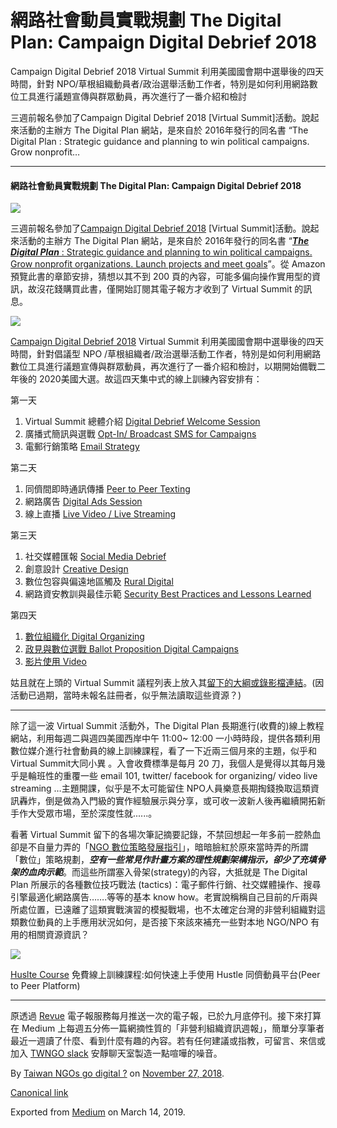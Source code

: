 網路社會動員實戰規劃 The Digital Plan: Campaign Digital Debrief 2018
==========================================================

Campaign Digital Debrief 2018 Virtual Summit 利用美國國會期中選舉後的四天時間，針對 NPO/草根組織動員者/政治選舉活動工作者，特別是如何利用網路數位工具進行議題宣傳與群眾動員，再次進行了一番介紹和檢討

三週前報名參加了Campaign Digital Debrief 2018 \[Virtual Summit\]活動。說起來活動的主辦方 The Digital Plan 網站，是來自於 2016年發行的同名書 “The Digital Plan : Strategic guidance and planning to win political campaigns. Grow nonprofit…

* * *

#### 網路社會動員實戰規劃 The Digital Plan: Campaign Digital Debrief 2018

![](https://cdn-images-1.medium.com/max/800/1*s3k3VGa6qghok7sCm-YxZw.png)

三週前報名參加了[Campaign Digital Debrief 2018](https://thedigitalplan.com/community/training/campaign-digital-debriefs-events/) \[Virtual Summit\]活動。說起來活動的主辦方 The Digital Plan 網站，是來自於 2016年發行的同名書 “[**_The Digital Plan_** : Strategic guidance and planning to win political campaigns. Grow nonprofit organizations. Launch projects and meet goals](https://www.amazon.com/Digital-Plan-2nd-campaigns-organizations/dp/0692102566/ref=dp_ob_title_bk)”。從 Amazon預覽此書的章節安排，猜想以其不到 200 頁的內容，可能多偏向操作實用型的資訊，故沒花錢購買此書，僅開始訂閱其電子報方才收到了 Virtual Summit 的訊息。

![](https://cdn-images-1.medium.com/max/800/1*c09ZFkk98twJd-mcHFlzDQ.png)

[Campaign Digital Debrief 2018](https://thedigitalplan.com/community/training/campaign-digital-debriefs-events/) Virtual Summit 利用美國國會期中選舉後的四天時間，針對倡議型 NPO /草根組織者/政治選舉活動工作者，特別是如何利用網路數位工具進行議題宣傳與群眾動員，再次進行了一番介紹和檢討，以期開始備戰二年後的 2020美國大選。故這四天集中式的線上訓練內容安排有：

第一天

1.  Virtual Summit 總體介紹 [Digital Debrief Welcome Session](https://thedigitalplan.zoom.us/recording/play/fCu8ZdtQzerYezDtkIy3Hd4Yz-fc6V62fOkb0JVA2hXCvb79JuFrGVKJnN05YtUh?startTime=1542132164000)
2.  廣播式簡訊與選戰 [Opt-In/ Broadcast SMS for Campaigns](https://drive.google.com/open?id=12u_D0xi2Ck2sDrv1p_6OaV7Pk4L8LrpGaMJvADR6hZI)
3.  電郵行銷策略 [Email Strategy](https://drive.google.com/open?id=1NhRXnP7K0_a1bv7sCjR018JfirpsyANmBpx8mn67oZk)

第二天

1.  同儕間即時通訊傳播 [Peer to Peer Texting](https://drive.google.com/open?id=1aMg_JXjhWuLXjlQsUh11fX0nKfQJ-jknCdvY99MQtOA)
2.  網路廣告 [Digital Ads Session](https://drive.google.com/open?id=1ltYGDVuRFWfWv3OWfckP1UqDScWr_WFVPF5qRuEJ1tI)
3.  線上直播 [Live Video / Live Streaming](https://drive.google.com/open?id=1s3JTIFHOYEYgWd0TjxFq2awZFrZRVFae2UZy1VXbU9U)

第三天

1.  社交媒體匯報 [Social Media Debrief](https://drive.google.com/open?id=16UNwqi-bi2Hmy-v8c2lPKGNMAaQWb0ckOlcBp-VcEnc)
2.  創意設計 [Creative Design](https://drive.google.com/open?id=1i68nmVpARsXgzQSDa0mvmqsaZ8CJqNjpWfAuyuoQKEs)
3.  數位包容與偏遠地區觸及 [Rural Digital](https://docs.google.com/document/d/1fWworSQKserseh4ZfbOxH85d1yaW79dlVhAAx5AjYPM/edit#)
4.  網路資安教訓與最佳示範 [Security Best Practices and Lessons Learned](https://drive.google.com/open?id=1RX0KdES-0eczj0r03KB1m5DZywThjbKvn3IKgNJGqEQ)

第四天

1.  [數位組織化 Digital Organizing](https://docs.google.com/document/d/14-wHNCMoAQWMTHZhPF6RPoYO98gCQ-10_qW-y1xhmks/edit#)
2.  [政見與數位選戰 Ballot Proposition Digital Campaigns](https://docs.google.com/document/d/1D__W-5PIQY9X-WznxGcLw57gas-ryLq2gSnyFUKUyEM/edit)
3.  [影片使用 Video](https://docs.google.com/document/d/1j-bFmkF8WRVZwaOxs5hu6EHWxApaRzIE_VSfW49aXOk/edit)

姑且就在上頭的 Virtual Summit 議程列表上放入其[留下的大綱或錄影檔連結](https://thedigitalplan.com/community/campaign-digital-debrief-2018/)。(因活動已過期，當時未報名註冊者，似乎無法讀取這些資源？)

* * *

除了這一波 Virtual Summit 活動外，The Digital Plan 長期進行(收費的)線上教程網站，利用每週二與週四美國西岸中午 11:00~ 12:00 一小時時段，提供各類利用數位媒介進行社會動員的線上訓練課程，看了一下近兩三個月來的主題，似乎和 Virtual Summit大同小異 。入會收費標準是每月 20 刀，我個人是覺得以其每月幾乎是輪班性的重覆一些 email 101, twitter/ facebook for organizing/ video live streaming …主題開課，似乎是不太可能留住 NPO人員樂意長期掏錢換取這類資訊轟炸，倒是做為入門級的實作經驗展示與分享，或可收一波新人後再繼續開拓新手作大受眾市場，至於深度性就......。

看著 Virtual Summit 留下的各場次筆記摘要記錄，不禁回想起一年多前一腔熱血卻是不自量力弄的「[NGO 數位策略發展指引](http://to.twngo.xyz/2ucIOvv)」，暗暗臉紅於原來當時弄的所謂「數位」策略規劃，**_空有一些常見作計畫方案的理性規劃架構指示，卻少了充填骨架的血肉示範_**。而這些所謂塞入骨架(strategy)的內容，大抵就是 The Digital Plan 所展示的各種數位技巧戰法 (tactics)：電子郵件行銷、社交媒體操作、搜尋引擎最適化網路廣告…….等等的基本 know how。老實說稱稱自己目前的斤兩與所處位置，已遠離了這類實戰演習的模擬戰場，也不太確定台灣的非營利組織對這類數位動員的上手應用狀況如何，是否接下來該來補充一些對本地 NGO/NPO 有用的相關資源資訊？

[![](https://cdn-images-1.medium.com/max/1200/1*DNTuTdVR8MloYr6-vCtELw.png)](https://thedigitalplan.com/community/hustle-university-archive/)

[Huslte Course](https://thedigitalplan.com/community/hustle-university-archive/) 免費線上訓練課程:如何快速上手使用 Hustle 同儕動員平台(Peer to Peer Platform)

* * *

原透過 [Revue](https://medium.com/u/1fc52b87a3ab) 電子報服務每月推送一次的電子報，已於九月底停刊。接下來打算在 Medium 上每週五分佈一篇網摘性質的「非營利組織資訊週報」，簡單分享筆者最近一週讀了什麼、看到什麼有趣的內容。若有任何建議或指教，可留言、來信或加入 [TWNGO slack](http://to.twngo.xyz/2tHrRtj) 安靜聊天室製造一點喧嘩的噪音。

By [Taiwan NGOs go digital ?](https://medium.com/@twngo) on [November 27, 2018](https://medium.com/p/7e430f81d767).

[Canonical link](https://medium.com/@twngo/%E7%B6%B2%E8%B7%AF%E7%A4%BE%E6%9C%83%E5%8B%95%E5%93%A1%E5%AF%A6%E6%88%B0%E8%A6%8F%E5%8A%83-the-digital-plan-campaign-digital-debrief-2018-7e430f81d767)

Exported from [Medium](https://medium.com) on March 14, 2019.